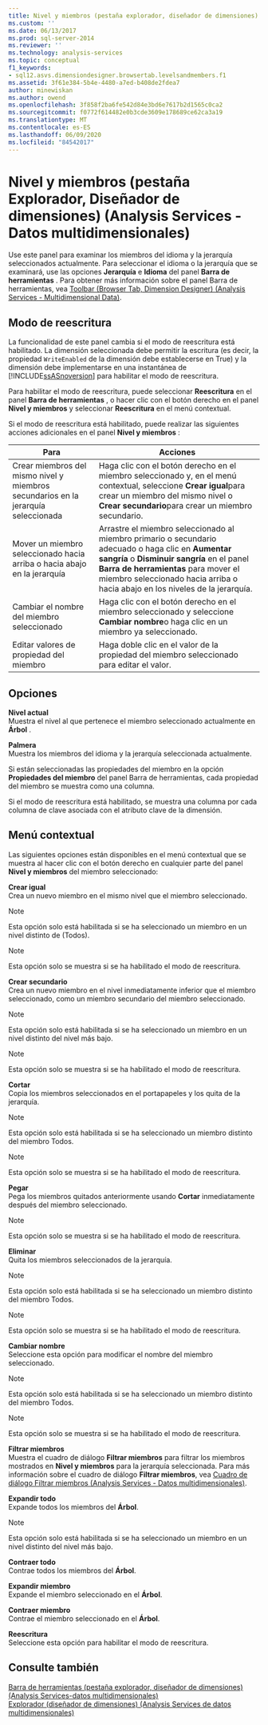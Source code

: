 ```yaml
---
title: Nivel y miembros (pestaña explorador, diseñador de dimensiones) (Analysis Services-datos multidimensionales) | Microsoft Docs
ms.custom: ''
ms.date: 06/13/2017
ms.prod: sql-server-2014
ms.reviewer: ''
ms.technology: analysis-services
ms.topic: conceptual
f1_keywords:
- sql12.asvs.dimensiondesigner.browsertab.levelsandmembers.f1
ms.assetid: 3f61e384-5b4e-4480-a7ed-b408de2fdea7
author: minewiskan
ms.author: owend
ms.openlocfilehash: 3f858f2ba6fe542d84e3bd6e7617b2d1565c0ca2
ms.sourcegitcommit: f0772f614482e0b3cde3609e178689ce62ca3a19
ms.translationtype: MT
ms.contentlocale: es-ES
ms.lasthandoff: 06/09/2020
ms.locfileid: "84542017"
---
```

# <a name="level-and-members-browser-tab-dimension-designer-analysis-services---multidimensional-data"></a>Nivel y miembros (pestaña Explorador, Diseñador de dimensiones) (Analysis Services - Datos multidimensionales)
  Use este panel para examinar los miembros del idioma y la jerarquía seleccionados actualmente. Para seleccionar el idioma o la jerarquía que se examinará, use las opciones **Jerarquía** e **Idioma** del panel **Barra de herramientas** . Para obtener más información sobre el panel Barra de herramientas, vea [Toolbar &#40;Browser Tab, Dimension Designer&#41; &#40;Analysis Services - Multidimensional Data&#41;](toolbar-browser-tab-dimension-designer-analysis-services-multidimensional-data.md).  
  
## <a name="writeback-mode"></a>Modo de reescritura  
 La funcionalidad de este panel cambia si el modo de reescritura está habilitado. La dimensión seleccionada debe permitir la escritura (es decir, la propiedad `WriteEnabled` de la dimensión debe establecerse en True) y la dimensión debe implementarse en una instantánea de [!INCLUDE[ssASnoversion](../includes/ssasnoversion-md.md)] para habilitar el modo de reescritura.  
  
 Para habilitar el modo de reescritura, puede seleccionar **Reescritura** en el panel **Barra de herramientas** , o hacer clic con el botón derecho en el panel **Nivel y miembros** y seleccionar **Reescritura** en el menú contextual.  
  
 Si el modo de reescritura está habilitado, puede realizar las siguientes acciones adicionales en el panel **Nivel y miembros** :  
  
|Para|Acciones|  
|-----------|-------------|  
|Crear miembros del mismo nivel y miembros secundarios en la jerarquía seleccionada|Haga clic con el botón derecho en el miembro seleccionado y, en el menú contextual, seleccione **Crear igual**para crear un miembro del mismo nivel o **Crear secundario**para crear un miembro secundario.|  
|Mover un miembro seleccionado hacia arriba o hacia abajo en la jerarquía|Arrastre el miembro seleccionado al miembro primario o secundario adecuado o haga clic en **Aumentar sangría** o **Disminuir sangría** en el panel **Barra de herramientas** para mover el miembro seleccionado hacia arriba o hacia abajo en los niveles de la jerarquía.|  
|Cambiar el nombre del miembro seleccionado|Haga clic con el botón derecho en el miembro seleccionado y seleccione **Cambiar nombre**o haga clic en un miembro ya seleccionado.|  
|Editar valores de propiedad del miembro|Haga doble clic en el valor de la propiedad del miembro seleccionado para editar el valor.|  
  
## <a name="options"></a>Opciones  
 **Nivel actual**  
 Muestra el nivel al que pertenece el miembro seleccionado actualmente en **Árbol** .  
  
 **Palmera**  
 Muestra los miembros del idioma y la jerarquía seleccionada actualmente.  
  
 Si están seleccionadas las propiedades del miembro en la opción **Propiedades del miembro** del panel Barra de herramientas, cada propiedad del miembro se muestra como una columna.  
  
 Si el modo de reescritura está habilitado, se muestra una columna por cada columna de clave asociada con el atributo clave de la dimensión.  
  
## <a name="context-menu"></a>Menú contextual  
 Las siguientes opciones están disponibles en el menú contextual que se muestra al hacer clic con el botón derecho en cualquier parte del panel **Nivel y miembros** del miembro seleccionado:  
  
 **Crear igual**  
 Crea un nuevo miembro en el mismo nivel que el miembro seleccionado.  
  
> [!NOTE]  
>  Esta opción solo está habilitada si se ha seleccionado un miembro en un nivel distinto de (Todos).  
  
> [!NOTE]  
>  Esta opción solo se muestra si se ha habilitado el modo de reescritura.  
  
 **Crear secundario**  
 Crea un nuevo miembro en el nivel inmediatamente inferior que el miembro seleccionado, como un miembro secundario del miembro seleccionado.  
  
> [!NOTE]  
>  Esta opción solo está habilitada si se ha seleccionado un miembro en un nivel distinto del nivel más bajo.  
  
> [!NOTE]  
>  Esta opción solo se muestra si se ha habilitado el modo de reescritura.  
  
 **Cortar**  
 Copia los miembros seleccionados en el portapapeles y los quita de la jerarquía.  
  
> [!NOTE]  
>  Esta opción solo está habilitada si se ha seleccionado un miembro distinto del miembro Todos.  
  
> [!NOTE]  
>  Esta opción solo se muestra si se ha habilitado el modo de reescritura.  
  
 **Pegar**  
 Pega los miembros quitados anteriormente usando **Cortar** inmediatamente después del miembro seleccionado.  
  
> [!NOTE]  
>  Esta opción solo se muestra si se ha habilitado el modo de reescritura.  
  
 **Eliminar**  
 Quita los miembros seleccionados de la jerarquía.  
  
> [!NOTE]  
>  Esta opción solo está habilitada si se ha seleccionado un miembro distinto del miembro Todos.  
  
> [!NOTE]  
>  Esta opción solo se muestra si se ha habilitado el modo de reescritura.  
  
 **Cambiar nombre**  
 Seleccione esta opción para modificar el nombre del miembro seleccionado.  
  
> [!NOTE]  
>  Esta opción solo está habilitada si se ha seleccionado un miembro distinto del miembro Todos.  
  
> [!NOTE]  
>  Esta opción solo se muestra si se ha habilitado el modo de reescritura.  
  
 **Filtrar miembros**  
 Muestra el cuadro de diálogo **Filtrar miembros** para filtrar los miembros mostrados en **Nivel y miembros** para la jerarquía seleccionada. Para más información sobre el cuadro de diálogo **Filtrar miembros**, vea [Cuadro de diálogo Filtrar miembros &#40;Analysis Services - Datos multidimensionales&#41;](filter-members-dialog-box-analysis-services-multidimensional-data.md).  
  
 **Expandir todo**  
 Expande todos los miembros del **Árbol**.  
  
> [!NOTE]  
>  Esta opción solo está habilitada si se ha seleccionado un miembro en un nivel distinto del nivel más bajo.  
  
 **Contraer todo**  
 Contrae todos los miembros del **Árbol**.  
  
 **Expandir miembro**  
 Expande el miembro seleccionado en el **Árbol**.  
  
 **Contraer miembro**  
 Contrae el miembro seleccionado en el **Árbol**.  
  
 **Reescritura**  
 Seleccione esta opción para habilitar el modo de reescritura.  
  
## <a name="see-also"></a>Consulte también  
 [Barra de herramientas &#40;pestaña explorador, diseñador de dimensiones&#41; &#40;Analysis Services-datos multidimensionales&#41;](toolbar-browser-tab-dimension-designer-analysis-services-multidimensional-data.md)   
 [Explorador &#40;diseñador de dimensiones&#41; &#40;Analysis Services de datos multidimensionales&#41;](browser-dimension-designer-analysis-services-multidimensional-data.md)  
  
  
